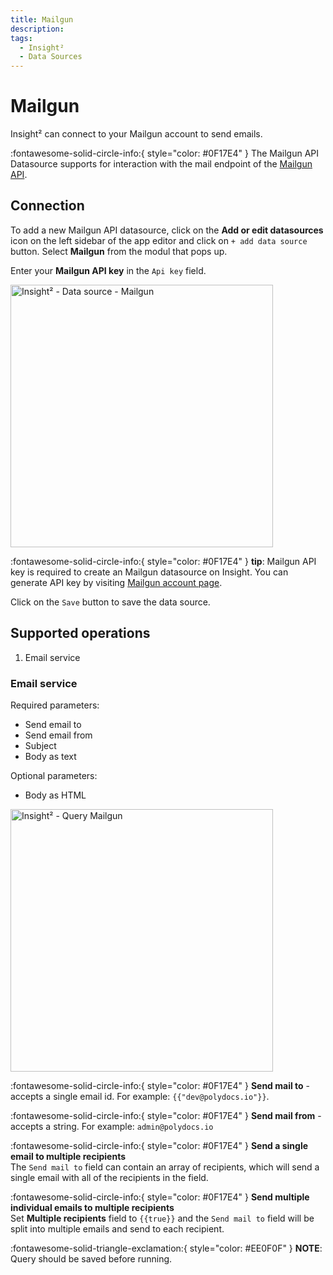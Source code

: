 ```yaml
---
title: Mailgun
description: 
tags:
  - Insight²
  - Data Sources
---
```


# Mailgun

Insight² can connect to your Mailgun account to send emails.

:fontawesome-solid-circle-info:{ style="color: #0F17E4" }
The Mailgun API Datasource supports for interaction with the mail endpoint of the [Mailgun API](https://documentation.mailgun.com/en/latest/api-intro.html#authentication-1).


## Connection

To add a new Mailgun API datasource, click on the **Add or edit datasources** icon on the left sidebar of the app editor and click on `+ add data source` button. Select **Mailgun** from the modul that pops up.

Enter your **Mailgun API key** in the `Api key` field.

<img class="screenshot-full" src="/_images/insight2/datasource-reference/mailgun/mailgun-datasource.png" alt="Insight² - Data source - Mailgun" height="420" />

:fontawesome-solid-circle-info:{ style="color: #0F17E4" } **tip**: Mailgun API key is required to create an Mailgun datasource on Insight. You can generate API key by visiting [Mailgun account page](https://app.mailgun.com/app/account/security/api_keys).

Click on the `Save` button to save the data source.

## Supported operations

1.  Email service

### Email service

Required parameters:

- Send email to
- Send email from
- Subject
- Body as text

Optional parameters:

- Body as HTML

<img class="screenshot-full" src="/_images/insight2/datasource-reference/mailgun/mailgun-datasource.png" alt="Insight² - Query Mailgun" height="420"/>


:fontawesome-solid-circle-info:{ style="color: #0F17E4" }
**Send mail to** - accepts a single email id.
For example:
`{{"dev@polydocs.io"}}`.

:fontawesome-solid-circle-info:{ style="color: #0F17E4" }
**Send mail from** - accepts a string.
For example: `admin@polydocs.io`


:fontawesome-solid-circle-info:{ style="color: #0F17E4" }
**Send a single email to multiple recipients**<br> The `Send mail to` field can contain an array of recipients, which will send a single email with all of the recipients in the field.

:fontawesome-solid-circle-info:{ style="color: #0F17E4" }
**Send multiple individual emails to multiple recipients**<br> Set <b>Multiple recipients</b> field to `{{true}}` and the `Send mail to` field will be split into multiple emails and send to each recipient.


:fontawesome-solid-triangle-exclamation:{ style="color: #EE0F0F" } **NOTE**: Query should be saved before running.

